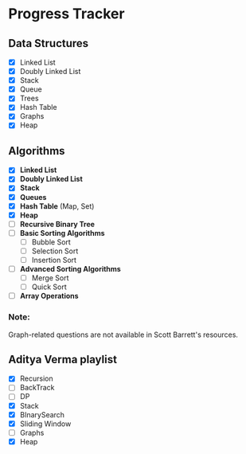 # Progress Tracker

## Data Structures

- [x] Linked List
- [x] Doubly Linked List
- [x] Stack
- [x] Queue
- [x] Trees
- [x] Hash Table
- [x] Graphs
- [x] Heap

## Algorithms

- [x] **Linked List**
- [x] **Doubly Linked List**
- [x] **Stack**
- [x] **Queues**
- [x] **Hash Table** (Map, Set)
- [x] **Heap**
- [ ] **Recursive Binary Tree**
- [ ] **Basic Sorting Algorithms**
  - [ ] Bubble Sort
  - [ ] Selection Sort
  - [ ] Insertion Sort
- [ ] **Advanced Sorting Algorithms**
  - [ ] Merge Sort
  - [ ] Quick Sort
- [ ] **Array Operations**

### Note:
Graph-related questions are not available in Scott Barrett's resources.

## Aditya Verma playlist

- [x] Recursion
- [ ] BackTrack
- [ ] DP
- [x] Stack
- [x] BInarySearch
- [x] Sliding Window
- [ ] Graphs
- [x] Heap